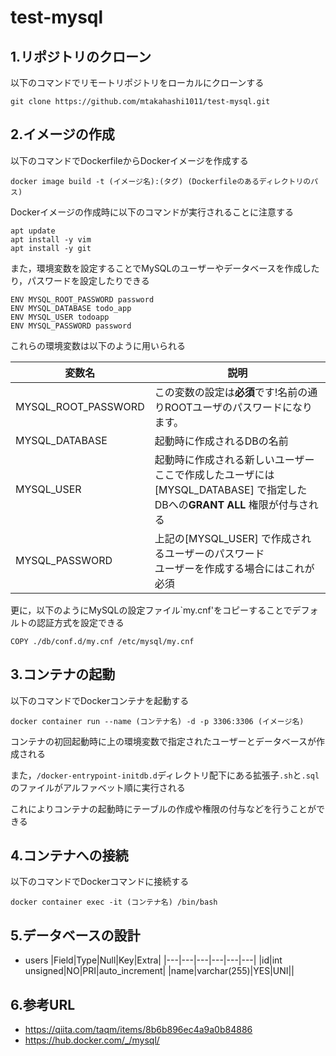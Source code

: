 # test-mysql

## 1.リポジトリのクローン
以下のコマンドでリモートリポジトリをローカルにクローンする
```
git clone https://github.com/mtakahashi1011/test-mysql.git
```

## 2.イメージの作成
以下のコマンドでDockerfileからDockerイメージを作成する
```
docker image build -t (イメージ名):(タグ) (Dockerfileのあるディレクトリのパス)
```
Dockerイメージの作成時に以下のコマンドが実行されることに注意する
```
apt update
apt install -y vim
apt install -y git
```
また，環境変数を設定することでMySQLのユーザーやデータベースを作成したり，パスワードを設定したりできる
```
ENV MYSQL_ROOT_PASSWORD password
ENV MYSQL_DATABASE todo_app
ENV MYSQL_USER todoapp
ENV MYSQL_PASSWORD password
```
これらの環境変数は以下のように用いられる

|変数名|説明|
|---|---|
|MYSQL_ROOT_PASSWORD| この変数の設定は**必須**です!名前の通りROOTユーザのパスワードになります。 |
|MYSQL_DATABASE| 起動時に作成されるDBの名前|
|MYSQL_USER| 起動時に作成される新しいユーザー<br>ここで作成したユーザには[MYSQL_DATABASE] で指定したDBへの**GRANT ALL** 権限が付与される|
|MYSQL_PASSWORD|上記の[MYSQL_USER] で作成されるユーザーのパスワード<br>ユーザーを作成する場合にはこれが必須|

更に，以下のようにMySQLの設定ファイル`my.cnf'をコピーすることでデフォルトの認証方式を設定できる
```
COPY ./db/conf.d/my.cnf /etc/mysql/my.cnf
```

## 3.コンテナの起動
以下のコマンドでDockerコンテナを起動する
```
docker container run --name (コンテナ名) -d -p 3306:3306 (イメージ名)
```
コンテナの初回起動時に上の環境変数で指定されたユーザーとデータベースが作成される

また，`/docker-entrypoint-initdb.d`ディレクトリ配下にある拡張子`.sh`と`.sql`のファイルがアルファベット順に実行される

これによりコンテナの起動時にテーブルの作成や権限の付与などを行うことができる

## 4.コンテナへの接続
以下のコマンドでDockerコマンドに接続する
```
docker container exec -it (コンテナ名) /bin/bash
```

## 5.データベースの設計
- users
|Field|Type|Null|Key|Extra|
|---|---|---|---|---|---|
|id|int unsigned|NO|PRI|auto_increment|
|name|varchar(255)|YES|UNI||

## 6.参考URL
- https://qiita.com/taqm/items/8b6b896ec4a9a0b84886
- https://hub.docker.com/_/mysql/
